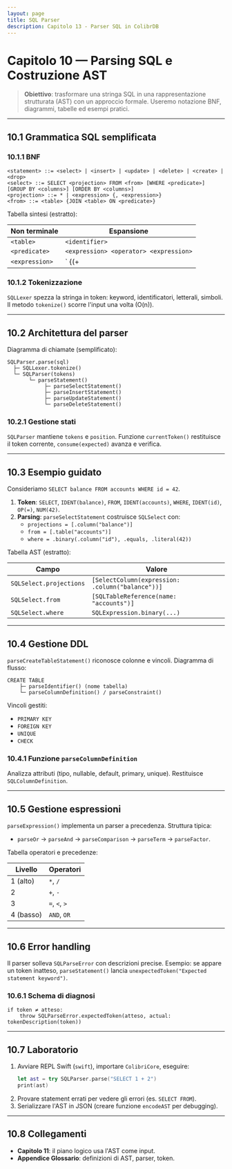 ```yaml
---
layout: page
title: SQL Parser
description: Capitolo 13 - Parser SQL in ColibrDB
---
```


# Capitolo 10 — Parsing SQL e Costruzione AST

> **Obiettivo**: trasformare una stringa SQL in una rappresentazione strutturata (AST) con un approccio formale. Useremo notazione BNF, diagrammi, tabelle ed esempi pratici.

---

## 10.1 Grammatica SQL semplificata

### 10.1.1 BNF
```
<statement> ::= <select> | <insert> | <update> | <delete> | <create> | <drop>
<select> ::= SELECT <projection> FROM <from> [WHERE <predicate>] [GROUP BY <columns>] [ORDER BY <columns>]
<projection> ::= * | <expression> {, <expression>}
<from> ::= <table> {JOIN <table> ON <predicate>}
```

Tabella sintesi (estratto):

| Non terminale | Espansione |
|---------------|------------|
| `<table>` | `<identifier>` |
| `<predicate>` | `<expression> <operator> <expression>` |
| `<expression>` | `<term> {(+|-) <term>}` |

### 10.1.2 Tokenizzazione
`SQLLexer` spezza la stringa in token: keyword, identificatori, letterali, simboli. Il metodo `tokenize()` scorre l'input una volta (O(n)).

---

## 10.2 Architettura del parser

Diagramma di chiamate (semplificato):
```
SQLParser.parse(sql)
  ├─ SQLLexer.tokenize()
  └─ SQLParser(tokens)
       └─ parseStatement()
            ├─ parseSelectStatement()
            ├─ parseInsertStatement()
            ├─ parseUpdateStatement()
            └─ parseDeleteStatement()
```

### 10.2.1 Gestione stati
`SQLParser` mantiene `tokens` e `position`. Funzione `currentToken()` restituisce il token corrente, `consume(expected)` avanza e verifica.

---

## 10.3 Esempio guidato

Consideriamo `SELECT balance FROM accounts WHERE id = 42`.

1. **Token**: `SELECT`, `IDENT(balance)`, `FROM`, `IDENT(accounts)`, `WHERE`, `IDENT(id)`, `OP(=)`, `NUM(42)`.
2. **Parsing**: `parseSelectStatement` costruisce `SQLSelect` con:
   - `projections = [.column("balance")]`
   - `from = [.table("accounts")]`
   - `where = .binary(.column("id"), .equals, .literal(42))`

Tabella AST (estratto):

| Campo | Valore |
|-------|--------|
| `SQLSelect.projections` | `[SelectColumn(expression: .column("balance"))]` |
| `SQLSelect.from` | `[SQLTableReference(name: "accounts")]` |
| `SQLSelect.where` | `SQLExpression.binary(...)` |

---

## 10.4 Gestione DDL
`parseCreateTableStatement()` riconosce colonne e vincoli. Diagramma di flusso:
```
CREATE TABLE
    ├─ parseIdentifier() (nome tabella)
    └─ parseColumnDefinition() / parseConstraint()
```

Vincoli gestiti:
- `PRIMARY KEY`
- `FOREIGN KEY`
- `UNIQUE`
- `CHECK`

### 10.4.1 Funzione `parseColumnDefinition`
Analizza attributi (tipo, nullable, default, primary, unique). Restituisce `SQLColumnDefinition`.

---

## 10.5 Gestione espressioni

`parseExpression()` implementa un parser a precedenza. Struttura tipica:
- `parseOr` → `parseAnd` → `parseComparison` → `parseTerm` → `parseFactor`.

Tabella operatori e precedenze:

| Livello | Operatori |
|---------|-----------|
| 1 (alto) | `*`, `/` |
| 2 | `+`, `-` |
| 3 | `=`, `<`, `>` |
| 4 (basso) | `AND`, `OR` |

---

## 10.6 Error handling

Il parser solleva `SQLParseError` con descrizioni precise. Esempio: se appare un token inatteso, `parseStatement()` lancia `unexpectedToken("Expected statement keyword")`.

### 10.6.1 Schema di diagnosi
```
if token ≠ atteso:
    throw SQLParseError.expectedToken(atteso, actual: tokenDescription(token))
```

---

## 10.7 Laboratorio

1. Avviare REPL Swift (`swift`), importare `ColibriCore`, eseguire:
   ```swift
   let ast = try SQLParser.parse("SELECT 1 + 2")
   print(ast)
   ```
2. Provare statement errati per vedere gli errori (es. `SELECT FROM`).
3. Serializzare l'AST in JSON (creare funzione `encodeAST` per debugging).

---

## 10.8 Collegamenti
- **Capitolo 11**: il piano logico usa l'AST come input.
- **Appendice Glossario**: definizioni di AST, parser, token.

